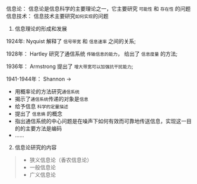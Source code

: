 信息论： 信息论是信息科学的主要理论之一，它主要研究 `可能性` 和 `存在性` 的问题
信息技术： 信息技术主要研究`如何实现`的问题

1. 信息理论的形成和发展

1924年: Nyquist 解释了 `信号带宽` 和 `信息速率` 之间的关系;

1928年： Hartley 研究了通信系统 `传输信息的能力`， 给出了 `信息度量` 的方法;

1936年： Armstrong 提出了 `增大带宽可以加强抗干扰能力`;
 
1941-1944年： Shannon ->
  * 用概率论的方法研究`通信系统`
  * 揭示了`通信系统`传递的对象是`信息`
  * 给予信息 `科学的定量描述`
  * 提出了 `信息熵` 的概念
  * 指出通信系统的中心问题是在噪声下如何有效而可靠地传送信息，实现这一目的的主要方法是编码
  * ......

  2. 信息论研究的内容

  > * 狭义信息论（香农信息论）
  > * 一般信息论
  > * 广义信息论

